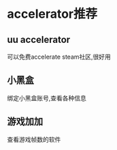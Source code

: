# accelerator推荐

## uu accelerator

可以免费accelerate steam社区,很好用
​

## 小黑盒

绑定小黑盒账号,查看各种信息
​

## 游戏加加

查看游戏帧数的软件
